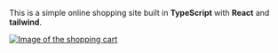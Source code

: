 This is a simple online shopping site built in **TypeScript** with **React** and **tailwind**.

[![Image of the shopping cart](https://raw.githubusercontent.com/MegaPanda/react-shopping-cart/master/fluffy_shop.jpg)](https://megapanda.github.io/react-shopping-cart/)
